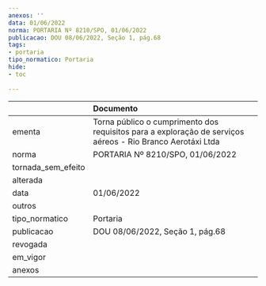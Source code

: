 ```yaml
---
anexos: ''
data: 01/06/2022
norma: PORTARIA Nº 8210/SPO, 01/06/2022
publicacao: DOU 08/06/2022, Seção 1, pág.68
tags:
- portaria
tipo_normatico: Portaria
hide: 
- toc 
 
---
```


|                    | Documento                                                                                                  |
|:-------------------|:-----------------------------------------------------------------------------------------------------------|
| ementa             | Torna público o cumprimento dos requisitos para a exploração de serviços aéreos - Rio Branco Aerotáxi Ltda |
| norma              | PORTARIA Nº 8210/SPO, 01/06/2022                                                                           |
| tornada_sem_efeito |                                                                                                            |
| alterada           |                                                                                                            |
| data               | 01/06/2022                                                                                                 |
| outros             |                                                                                                            |
| tipo_normatico     | Portaria                                                                                                   |
| publicacao         | DOU 08/06/2022, Seção 1, pág.68                                                                            |
| revogada           |                                                                                                            |
| em_vigor           |                                                                                                            |
| anexos             |                                                                                                            |